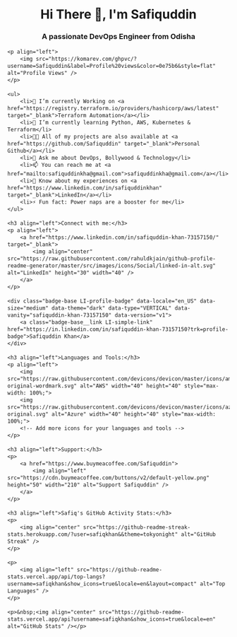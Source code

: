 <!DOCTYPE html>
<html lang="en">
<head>
    <meta charset="UTF-8">
    <meta name="viewport" content="width=device-width, initial-scale=1.0">
    <title>Safiquddin's Profile</title>
</head>
<body>
    <h1 align="center">Hi There 👋, I'm Safiquddin</h1>
    <h3 align="center">A passionate DevOps Engineer from Odisha</h3>

    <p align="left">
        <img src="https://komarev.com/ghpvc/?username=Safiquddin&label=Profile%20views&color=0e75b6&style=flat" alt="Profile Views" />
    </p>

    <ul>
        <li>🔭 I’m currently Working on <a href="https://registry.terraform.io/providers/hashicorp/aws/latest" target="_blank">Terraform Automation</a></li>
        <li>🌱 I’m currently learning Python, AWS, Kubernetes & Terraform</li>
        <li>👨‍💻 All of my projects are also available at <a href="https://github.com/Safiquddin" target="_blank">Personal Github</a></li>
        <li>💬 Ask me about DevOps, Bollywood & Technology</li>
        <li>📫 You can reach me at <a href="mailto:safiquddinkha@gmail.com">safiquddinkha@gmail.com</a></li>
        <li>📄 Know about my experiences on <a href="https://www.linkedin.com/in/safiquddinkhan" target="_blank">LinkedIn</a></li>
        <li>⚡ Fun fact: Power naps are a booster for me</li>
    </ul>

    <h3 align="left">Connect with me:</h3>
    <p align="left">
        <a href="https://www.linkedin.com/in/safiquddin-khan-73157150/" target="_blank">
            <img align="center" src="https://raw.githubusercontent.com/rahuldkjain/github-profile-readme-generator/master/src/images/icons/Social/linked-in-alt.svg" alt="LinkedIn" height="30" width="40" />
        </a>
    </p>

    <div class="badge-base LI-profile-badge" data-locale="en_US" data-size="medium" data-theme="dark" data-type="VERTICAL" data-vanity="safiquddin-khan-73157150" data-version="v1">
        <a class="badge-base__link LI-simple-link" href="https://in.linkedin.com/in/safiquddin-khan-73157150?trk=profile-badge">Safiquddin Khan</a>
    </div>

    <h3 align="left">Languages and Tools:</h3>
    <p align="left">
        <img src="https://raw.githubusercontent.com/devicons/devicon/master/icons/amazonwebservices/amazonwebservices-original-wordmark.svg" alt="AWS" width="40" height="40" style="max-width: 100%;">
        <img src="https://raw.githubusercontent.com/devicons/devicon/master/icons/azure/azure-original.svg" alt="Azure" width="40" height="40" style="max-width: 100%;">
        <!-- Add more icons for your languages and tools -->
    </p>

    <h3 align="left">Support:</h3>
    <p>
        <a href="https://www.buymeacoffee.com/Safiquddin">
            <img align="left" src="https://cdn.buymeacoffee.com/buttons/v2/default-yellow.png" height="50" width="210" alt="Support Safiquddin" />
        </a>
    </p>

    <h3 align="left">Safiq's GitHub Activity Stats:</h3>
    <p>
        <img align="center" src="https://github-readme-streak-stats.herokuapp.com/?user=safiqkhan&&theme=tokyonight" alt="GitHub Streak" />
    </p>

    <p>
        <img align="left" src="https://github-readme-stats.vercel.app/api/top-langs?username=safiqkhan&show_icons=true&locale=en&layout=compact" alt="Top Languages" />
    </p>

    <p>&nbsp;<img align="center" src="https://github-readme-stats.vercel.app/api?username=safiqkhan&show_icons=true&locale=en" alt="GitHub Stats" /></p>
</body>
</html>
